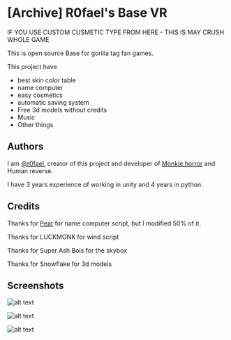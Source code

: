 # [Archive] R0fael's Base VR

IF YOU USE CUSTOM CUSMETIC TYPE FROM HERE - THIS IS MAY CRUSH WHOLE GAME

This is open source Base for gorilla tag fan games.

This project have
- best skin color table
- name computer
- easy cosmetics
- automatic saving system
- Free 3d models without credits
- Music
- Other things

## Authors
I am [@r0fael](https://www.github.com/R0fael), creator of this project and developer of [Monkie horror](https://discord.gg/wn79QWqfV5) and Human reverse.

I have 3 years experience of working in unity and 4 years in python.

## Credits
Thanks for [Pear](https://www.youtube.com/@pear8737) for name computer script, but I modified 50% of it.

Thanks for LUCKMONK for wind script

Thanks for Super Ash Bois for the skybox

Thanks for Snowflake for 3d models

## Screenshots

![alt text](https://raw.githubusercontent.com/R0fael/R0faels_baseVR/main/images/3.png)

![alt text](https://raw.githubusercontent.com/R0fael/R0faels_baseVR/main/images/1.png)

![alt text](https://raw.githubusercontent.com/R0fael/R0faels_baseVR/main/images/2.png)
